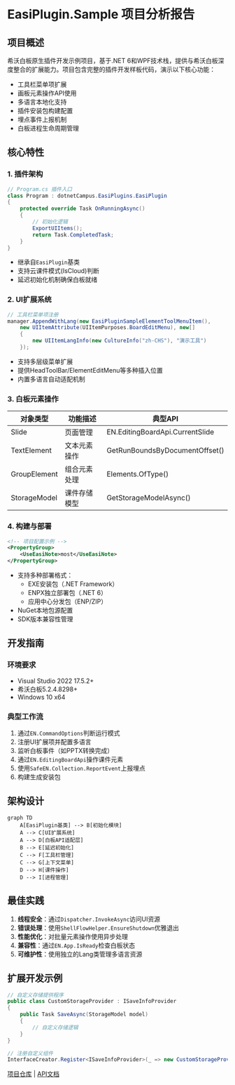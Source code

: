 # EasiPlugin.Sample 项目分析报告

## 项目概述
希沃白板原生插件开发示例项目，基于.NET 6和WPF技术栈，提供与希沃白板深度整合的扩展能力。项目包含完整的插件开发样板代码，演示以下核心功能：

- 工具栏菜单项扩展
- 画板元素操作API使用
- 多语言本地化支持
- 插件安装包构建配置
- 埋点事件上报机制
- 白板进程生命周期管理

## 核心特性

### 1. 插件架构
```csharp
// Program.cs 插件入口
class Program : dotnetCampus.EasiPlugins.EasiPlugin
{
    protected override Task OnRunningAsync()
    {
        // 初始化逻辑
        ExportUIItems();
        return Task.CompletedTask;
    }
}
```
- 继承自`EasiPlugin`基类
- 支持云课件模式(IsCloud)判断
- 延迟初始化机制确保白板就绪

### 2. UI扩展系统
```csharp
// 工具栏菜单项注册
manager.AppendWithLang(new EasiPluginSampleElementToolMenuItem(),
    new UIItemAttribute(UIItemPurposes.BoardEditMenu), new[]
    {
        new UIItemLangInfo(new CultureInfo("zh-CHS"), "演示工具")
    });
```
- 支持多层级菜单扩展
- 提供HeadToolBar/ElementEditMenu等多种插入位置
- 内置多语言自动适配机制

### 3. 白板元素操作
| 对象类型       | 功能描述                     | 典型API                          |
|----------------|------------------------------|----------------------------------|
| Slide          | 页面管理                     | EN.EditingBoardApi.CurrentSlide  |
| TextElement    | 文本元素操作                 | GetRunBoundsByDocumentOffset()   |
| GroupElement   | 组合元素处理                 | Elements.OfType<GroupElement>()  |
| StorageModel   | 课件存储模型                 | GetStorageModelAsync()           |

### 4. 构建与部署
```xml
<!-- 项目配置示例 -->
<PropertyGroup>
    <UseEasiNote>most</UseEasiNote>
</PropertyGroup>
```
- 支持多种部署格式：
  - EXE安装包（.NET Framework）
  - ENPX独立部署包（.NET 6）
  - 应用中心分发包（ENP/ZIP）
- NuGet本地包源配置
- SDK版本兼容性管理

## 开发指南

### 环境要求
- Visual Studio 2022 17.5.2+
- 希沃白板5.2.4.8298+
- Windows 10 x64

### 典型工作流
1. 通过`EN.CommandOptions`判断运行模式
2. 注册UI扩展项并配置多语言
3. 监听白板事件（如PPTX转换完成）
4. 通过`EN.EditingBoardApi`操作课件元素
5. 使用`SafeEN.Collection.ReportEvent`上报埋点
6. 构建生成安装包

## 架构设计
```mermaid
graph TD
    A[EasiPlugin基类] --> B[初始化模块]
    A --> C[UI扩展系统]
    A --> D[白板API适配层]
    B --> E[延迟初始化]
    C --> F[工具栏管理]
    C --> G[上下文菜单]
    D --> H[课件操作]
    D --> I[进程管理]
```

## 最佳实践
1. **线程安全**：通过`Dispatcher.InvokeAsync`访问UI资源
2. **错误处理**：使用`ShellFlowHelper.EnsureShutdown`优雅退出
3. **性能优化**：对批量元素操作使用异步处理
4. **兼容性**：通过`EN.App.IsReady`检查白板状态
5. **可维护性**：使用独立的Lang类管理多语言资源

## 扩展开发示例
```csharp
// 自定义存储提供程序
public class CustomStorageProvider : ISaveInfoProvider
{
    public Task SaveAsync(StorageModel model)
    {
        // 自定义存储逻辑
    }
}

// 注册自定义组件
InterfaceCreator.Register<ISaveInfoProvider>(_ => new CustomStorageProvider());
```

[项目仓库](https://github.com/EasiNote/EasiPlugin.Sample) | [API文档](https://github.com/EasiNote/EasiNote.ClientWebApi.Documentation)
